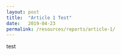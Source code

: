 ```yaml
---
layout: post
title:  "Article 1 Test"
date:   2019-04-23
permalink: /resources/reports/article-1/
---
```

test
